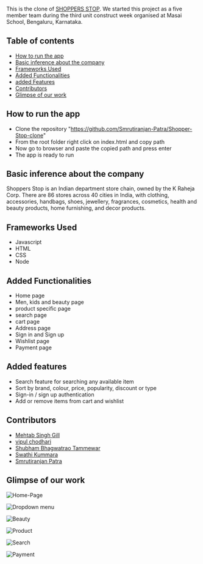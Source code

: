 This is the clone of [SHOPPERS STOP](https://www.shoppersstop.com). We started this project as a five member team during the third unit construct week organised at Masai School, Bengaluru, Karnataka.

## Table of contents

* [How to run the app](#how-to-run-the-app)
* [Basic inference about the company](#basic-inference-about-the-company)
* [Frameworks Used](#frameworks-used)
* [Added Functionalities](#added-functionalities)
* [added Features](#added-features)
* [Contributors](#contributors)
* [Glimpse of our work](#glimpse-of-our-work)


## How to run the app
* Clone the repository "https://github.com/Smrutiranjan-Patra/Shopper-Stop-clone"
* From the root folder right click on index.html and copy path
* Now go to browser and paste the copied path and press enter
* The app is ready to run

## Basic inference about the company

Shoppers Stop is an Indian department store chain, owned by the K Raheja Corp. There are 86 stores across 40 cities in India, with clothing, accessories, handbags, shoes, jewellery, fragrances, cosmetics, health and beauty products, home furnishing, and decor products.

## Frameworks Used
* Javascript
* HTML
* CSS
* Node

## Added Functionalities
* Home page
* Men, kids and beauty page
* product specific page
* search page
* cart page
* Address page
* Sign in and  Sign up
* Wishlist page
* Payment page

## Added features
* Search feature for searching any available item
* Sort by brand, colour, price, popularity, discount or type
* Sign-in / sign up authentication
* Add or remove items from cart and wishlist


## Contributors



* [Mehtab Singh Gill](https://github.com/mehtab39)
* [vipul chodhari](https://github.com/vipchoudhary13)
* [Shubham Bhagwatrao Tammewar](https://github.com/Shubhamtammewar)
* [Swathi Kummara](https://github.com/swathi191254)
* [Smrutiranjan Patra](https://github.com/Smrutiranjan-Patra)



## Glimpse of our work
![Home-Page](https://github.com/Smrutiranjan-Patra/Shopper-Stop-clone/blob/main/root/Images/home.png?raw=true)


![Dropdown menu](https://github.com/Smrutiranjan-Patra/Shopper-Stop-clone/blob/main/root/Images/dropdown.png?raw=true)


![Beauty](https://github.com/Smrutiranjan-Patra/Shopper-Stop-clone/blob/main/root/Images/beauty.png?raw=true)


![Product](https://github.com/Smrutiranjan-Patra/Shopper-Stop-clone/blob/main/root/Images/Productspecific.png?raw=true)


![Search](https://github.com/Smrutiranjan-Patra/Shopper-Stop-clone/blob/main/root/Images/search.png?raw=true)


![Payment](https://github.com/Smrutiranjan-Patra/Shopper-Stop-clone/blob/main/root/Images/payment.png?raw=true4)



